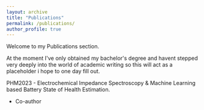 ```yaml
---
layout: archive
title: "Publications"
permalink: /publications/
author_profile: true
---
```



Welcome to my Publications section.

At the moment I've only obtained my bachelor's degree and havent stepped very deeply into the world of academic writing so this will act as a placeholder i hope to one day fill out.

PHM2023 - Electrochemical Impedance Spectroscopy & Machine Learning based Battery State of Health Estimation. 
- Co-author



